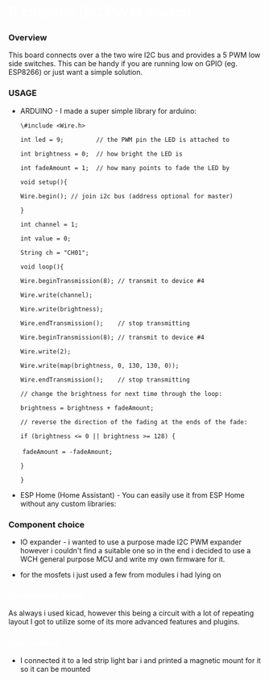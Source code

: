 <style>
w { color: White }
o { color: Orange }
g { color: Green }
</style>


# <w>5 channel I2C PWM switch

### Overview

This board connects over a the two wire I2C bus and provides a 5 PWM low side switches. This can be handy if you are running low on GPIO (eg. ESP8266) or just want a simple solution.



### USAGE

- ARDUINO - I made a super simple library for arduino:

  `\#include <Wire.h>`

  `int led = 9;         // the PWM pin the LED is attached to`

  `int brightness = 0;  // how bright the LED is`

  `int fadeAmount = 1;  // how many points to fade the LED by`

  `void setup(){`

    `Wire.begin(); // join i2c bus (address optional for master)`

  `}`

  `int channel = 1;`

  `int value = 0;`

  `String ch = "CH01";`

  `void loop(){`

    `Wire.beginTransmission(8); // transmit to device #4`

    `Wire.write(channel);`

    `Wire.write(brightness);`

    `Wire.endTransmission();    // stop transmitting`

    `Wire.beginTransmission(8); // transmit to device #4`

    `Wire.write(2);`

    `Wire.write(map(brightness, 0, 130, 130, 0));`

    `Wire.endTransmission();    // stop transmitting`

    `// change the brightness for next time through the loop:`

    `brightness = brightness + fadeAmount;`

    `// reverse the direction of the fading at the ends of the fade:`

    `if (brightness <= 0 || brightness >= 128) {`

  ​    `fadeAmount = -fadeAmount;`

    `}`

  `}`

- ESP Home (Home Assistant) - You can easily use it from ESP Home without any custom libraries:

### Component choice 

- IO expander - i wanted to use a purpose made I2C PWM expander however i couldn't find a suitable one so in the end i decided to use a WCH general purpose MCU and write my own firmware for it.

- for the mosfets i just used a few from modules i had lying on

  

### <w>Circuitboard layout
As always i used kicad, however this being a circuit with a lot of repeating layout I got to utilize some of its more advanced features and plugins.

### <w>Applications </w><w>
- I connected it to a led strip light bar i and printed a magnetic mount for it so it can be mounted

</w>